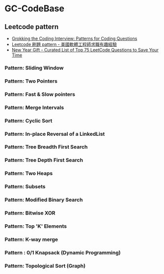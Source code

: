 # GC-CodeBase

## Leetcode pattern
- [Grokking the Coding Interview: Patterns for Coding Questions](https://www.educative.io/courses/grokking-the-coding-interview)
- [Leetcode 刷題 pattern - 美國軟體工程師求職有趣經驗](https://blog.techbridge.cc/2020/12/15/leetcode-%E5%88%B7%E9%A1%8C-pattern-%E7%BE%8E%E5%9C%8B%E6%B1%82%E8%81%B7%E7%B6%93%E9%A9%97%E7%B8%BD%E7%B5%90/)
- [New Year Gift - Curated List of Top 75 LeetCode Questions to Save Your Time](https://www.teamblind.com/post/New-Year-Gift---Curated-List-of-Top-75-LeetCode-Questions-to-Save-Your-Time-OaM1orEU)

### Pattern: Sliding Window

### Pattern: Two Pointers

### Pattern: Fast & Slow pointers

### Pattern: Merge Intervals

### Pattern: Cyclic Sort

### Pattern: In-place Reversal of a LinkedList

### Pattern: Tree Breadth First Search

### Pattern: Tree Depth First Search

### Pattern: Two Heaps

### Pattern: Subsets

### Pattern: Modified Binary Search

### Pattern: Bitwise XOR

### Pattern: Top 'K' Elements

### Pattern: K-way merge

### Pattern : 0/1 Knapsack (Dynamic Programming)

### Pattern: Topological Sort (Graph)
